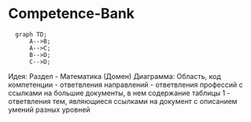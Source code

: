 # Competence-Bank
```mermaid
  graph TD;
      A-->B;
      A-->C;
      B-->D;
      C-->D;
```


Идея:
Раздел - Математика (Домен)
Диаграмма:
  Область, код компетенции - ответвления направлений - ответвления профессий с ссылками на большие документы, в нем содержание таблицы 1 - ответвления тем, являющиеся ссылками на документ с описанием умений разных уровней

